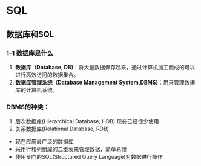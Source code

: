 # SQL 

## 数据库和SQL

### 1-1 数据库是什么
1. **数据库（Database, DB)**：将大量数据保存起来，通过计算机加工而成的可以进行高效访问的数据集合。
2. **数据库管理系统（Database Management System,DBMS)**：用来管理数据库的计算机系统。
### DBMS的种类：
1. 层次数据库(Hierarchical Database, HDB)
   现在已经很少使用
3. 关系数据库(Relational Database, RDB)
  * 现在应用最广泛的数据库
  * 采用行和列组成的二维表来管理数据，简单易懂
  * 使用专门的SQL(Structured Query Language)对数据进行操作
  
